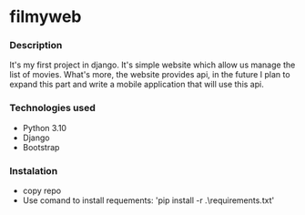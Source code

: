 # filmyweb
### Description
It's my first project in django. It's simple website which allow us manage the list of movies. What's more, the website provides api, in
the future I plan to expand this part and write a mobile application that will use this api.
### Technologies used 
* Python 3.10
* Django
* Bootstrap
### Instalation
* copy repo
* Use comand to install requements: 'pip install -r .\requirements.txt'

